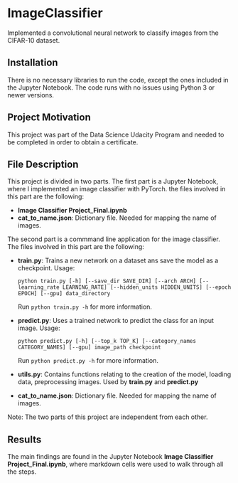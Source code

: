 # ImageClassifier

Implemented a convolutional neural network to classify images from the CIFAR-10 dataset.

## Installation

There is no necessary libraries to run the code, except the ones included in the Jupyter Notebook. The code runs with no issues using Python 3 or newer versions.

## Project Motivation

This project was part of the Data Science Udacity Program and needed to be completed in order to obtain a certificate.

## File Description

This project is divided in two parts. 
The first part is a Jupyter Notebook, where I implemented an image classifier with PyTorch. the files involved in this part are the following: 

* **Image Classifier Project_Final.ipynb**
* **cat_to_name.json**: Dictionary file. Needed for mapping the name of images.


The second part is a commmand line application for the image classifier. The files involved in this part are the following:

* **train.py**: Trains a new network on a dataset ans save the model as a checkpoint.
Usage:

    `` python train.py [-h] [--save_dir SAVE_DIR] [--arch ARCH]
                [--learning_rate LEARNING_RATE] [--hidden_units HIDDEN_UNITS]
                [--epoch EPOCH] [--gpu]
                data_directory
 ``

    Run ``python train.py -h`` for more information. 

* **predict.py**: Uses a trained network to predict the class for an input image.
Usage:

    ``python predict.py [-h] [--top_k TOP_K] [--category_names CATEGORY_NAMES]
                  [--gpu]
                  image_path checkpoint
``

    Run ``python predict.py -h`` for more information.

* **utils.py**: Contains functions relating to the creation of the model, loading data, preprocessing images. Used by **train.py** 
and **predict.py**

* **cat_to_name.json**: Dictionary file. Needed for mapping the name of images.

Note: The two parts of this project are independent from each other. 


## Results

The main findings are found in the Jupyter Notebook **Image Classifier Project_Final.ipynb**, where markdown cells were used to walk through all the steps.

